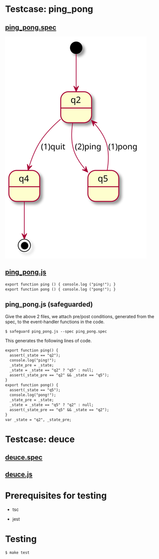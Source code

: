 # Testcase: ping\_pong

## [ping_pong.spec](ping_pong.spec)

![ping\_pong](ping_pong.svg)

## [ping\_pong.js](ping_pong.js)

```
export function ping () { console.log ("ping!"); }  
export function pong () { console.log ("pong!"); }
```

## ping\_pong.js (safeguarded)

Give the above 2 files, we attach pre/post conditions, generated from the spec,
to the event-handler functions in the code.

```
$ safeguard ping_pong.js --spec ping_pong.spec
```

This generates the following lines of code.

```
export function ping() {
  assert(_state == "q2");
  console.log("ping!");
  _state_pre = _state;
  _state = _state == "q2" ? "q5" : null;
  assert(_state_pre == "q2" && _state == "q5");
}
export function pong() {
  assert(_state == "q5");
  console.log("pong!");
  _state_pre = _state;
  _state = _state == "q5" ? "q2" : null;
  assert(_state_pre == "q5" && _state == "q2");
}
var _state = "q2", _state_pre;
```

# Testcase: deuce

## [deuce.spec](deuce.spec)

## [deuce.js](deuce.js)


# Prerequisites for testing

- tsc

- jest


# Testing

```
$ make test
```
